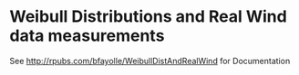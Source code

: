 # Weibull Distributions and Real Wind data measurements
See http://rpubs.com/bfayolle/WeibullDistAndRealWind for Documentation
